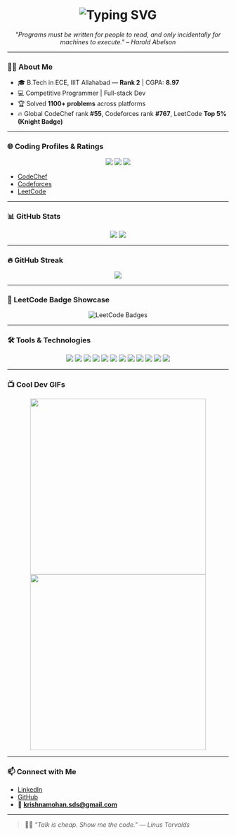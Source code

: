 <h1 align="center">
  <img src="https://readme-typing-svg.herokuapp.com?font=Fira+Code&size=30&duration=3000&pause=1000&color=00F7FF&center=true&vCenter=true&width=600&lines=Hello%2C+I'm+Krishna+Mohan!;Welcome+to+my+GitHub+Profile!" alt="Typing SVG" />
</h1>


<p align="center">
  <em>"Programs must be written for people to read, and only incidentally for machines to execute." – Harold Abelson</em>
</p>

---

### 🧑‍💻 About Me

- 🎓 B.Tech in ECE, IIIT Allahabad — **Rank 2** | CGPA: **8.97**
- 💻 Competitive Programmer | Full-stack Dev
- 🏆 Solved **1100+ problems** across platforms
- 🔥 Global CodeChef rank **#55**, Codeforces rank **#767**, LeetCode **Top 5% (Knight Badge)**

---

### 🌐 Coding Profiles & Ratings

<p align="center">
  <img src="https://img.shields.io/badge/CodeChef-1939%20(4★)-brightgreen?style=for-the-badge&logo=codechef" />
  <img src="https://img.shields.io/badge/Codeforces-Expert-blue?style=for-the-badge&logo=codeforces" />
  <img src="https://img.shields.io/badge/LeetCode-Knight%20Badge-orange?style=for-the-badge&logo=leetcode" />
</p>

- [CodeChef](https://www.codechef.com/users/km2006)
- [Codeforces](https://codeforces.com/profile/itz_km07)
- [LeetCode](https://leetcode.com/u/itz_km07/)

---

### 📊 GitHub Stats

<p align="center">
  <img src="https://github-readme-stats.vercel.app/api?username=krishnamohan2006&show_icons=true&theme=radical" />
  <img src="https://github-readme-stats.vercel.app/api/top-langs/?username=krishnamohan2006&layout=compact&theme=radical" />
</p>

---

### 🔥 GitHub Streak

<p align="center">
  <img src="https://github-readme-streak-stats.herokuapp.com/?user=krishnamohan2006&theme=radical" />
</p>

---

### 🧠 LeetCode Badge Showcase

<p align="center">
  <img src="https://leetcode-badge-showcase.vercel.app/api?username=itz_km07&theme=tokyonight&animated=true&border=no-border" alt="LeetCode Badges" />
</p>

---

### 🛠️ Tools & Technologies

<p align="center">
  <img src="https://img.shields.io/badge/C++-00599C?style=flat&logo=c%2B%2B&logoColor=white" />
  <img src="https://img.shields.io/badge/Python-3776AB?style=flat&logo=python&logoColor=white" />
  <img src="https://img.shields.io/badge/Java-007396?style=flat&logo=java&logoColor=white" />
  <img src="https://img.shields.io/badge/Node.js-339933?style=flat&logo=nodedotjs&logoColor=white" />
  <img src="https://img.shields.io/badge/Express.js-000000?style=flat&logo=express&logoColor=white" />
  <img src="https://img.shields.io/badge/MongoDB-47A248?style=flat&logo=mongodb&logoColor=white" />
  <img src="https://img.shields.io/badge/MySQL-4479A1?style=flat&logo=mysql&logoColor=white" />
  <img src="https://img.shields.io/badge/React-61DAFB?style=flat&logo=react&logoColor=black" />
  <img src="https://img.shields.io/badge/TailwindCSS-06B6D4?style=flat&logo=tailwindcss&logoColor=white" />
  <img src="https://img.shields.io/badge/Figma-F24E1E?style=flat&logo=figma&logoColor=white" />
  <img src="https://img.shields.io/badge/Git-F05032?style=flat&logo=git&logoColor=white" />
  <img src="https://img.shields.io/badge/GitHub-181717?style=flat&logo=github&logoColor=white" />
</p>

---

### 📺 Cool Dev GIFs

<p align="center">
  <img src="https://media.giphy.com/media/26tn33aiTi1jkl6H6/giphy.gif" width="400" />
  <img src="https://media.giphy.com/media/qgQUggAC3Pfv687qPC/giphy.gif" width="400" />
</p>

---

### 📫 Connect with Me

- [LinkedIn](https://www.linkedin.com/in/krishna-mohan-a3bba8222/)
- [GitHub](https://github.com/krishnamohan2006)
- 📧 **krishnamohan.sds@gmail.com**

---

> 👨‍💻 _"Talk is cheap. Show me the code." — Linus Torvalds_
